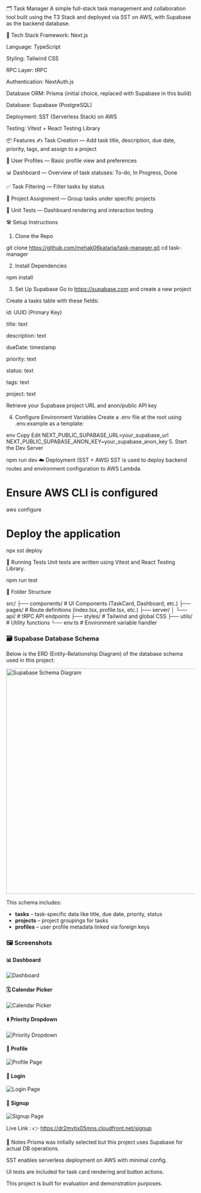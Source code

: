 🗂️ Task Manager
A simple full-stack task management and collaboration tool built using the T3 Stack and deployed via SST on AWS, with Supabase as the backend database.

🚀 Tech Stack
Framework: Next.js

Language: TypeScript

Styling: Tailwind CSS

RPC Layer: tRPC

Authentication: NextAuth.js

Database ORM: Prisma (initial choice, replaced with Supabase in this build)

Database: Supabase (PostgreSQL)

Deployment: SST (Serverless Stack) on AWS

Testing: Vitest + React Testing Library

📦 Features
✍️ Task Creation — Add task title, description, due date, priority, tags, and assign to a project

👤 User Profiles — Basic profile view and preferences

📊 Dashboard — Overview of task statuses: To-do, In Progress, Done

✅ Task Filtering — Filter tasks by status

📎 Project Assignment — Group tasks under specific projects

🧪 Unit Tests — Dashboard rendering and interaction testing

🛠️ Setup Instructions
1. Clone the Repo

git clone https://github.com/mehak06kataria/task-manager.git
cd task-manager

2. Install Dependencies

npm install

3. Set Up Supabase
Go to https://supabase.com and create a new project

Create a tasks table with these fields:

id: UUID (Primary Key)

title: text

description: text

dueDate: timestamp

priority: text

status: text

tags: text

project: text

Retrieve your Supabase project URL and anon/public API key

4. Configure Environment Variables
Create a .env file at the root using .env.example as a template:

env
Copy
Edit
NEXT_PUBLIC_SUPABASE_URL=your_supabase_url
NEXT_PUBLIC_SUPABASE_ANON_KEY=your_supabase_anon_key
5. Start the Dev Server

npm run dev
☁️ Deployment (SST + AWS)
SST is used to deploy backend routes and environment configuration to AWS Lambda.

# Ensure AWS CLI is configured
aws configure

# Deploy the application
npx sst deploy

🧪 Running Tests
Unit tests are written using Vitest and React Testing Library.

npm run test

📁 Folder Structure

src/
├── components/       # UI Components (TaskCard, Dashboard, etc.)
├── pages/            # Route definitions (index.tsx, profile.tsx, etc.)
├── server/
│   └── api/          # tRPC API endpoints
├── styles/           # Tailwind and global CSS
├── utils/            # Utility functions
└── env.ts            # Environment variable handler

### 🗃️ Supabase Database Schema

Below is the ERD (Entity-Relationship Diagram) of the database schema used in this project:

<img src="/schema-diagram.png" alt="Supabase Schema Diagram" width="600" />

This schema includes:
- **tasks** – task-specific data like title, due date, priority, status
- **projects** – project groupings for tasks
- **profiles** – user profile metadata linked via foreign keys


### 🖼️ Screenshots

#### 📊 Dashboard  
![Dashboard](/dashboard.png)

#### 🗓️ Calendar Picker  
![Calendar Picker](/calendar.png)

#### ⬇️ Priority Dropdown  
![Priority Dropdown](/priority-dropdown.png)

#### 👤 Profile  
![Profile Page](/profile.png)

#### 🔐 Login  
![Login Page](/login.png)

#### 📝 Signup  
![Signup Page](/signup.png)


Live Link : 👉 https://dr2mvtix05mns.cloudfront.net/signup


📌 Notes
Prisma was initially selected but this project uses Supabase for actual DB operations.

SST enables serverless deployment on AWS with minimal config.

UI tests are included for task card rendering and button actions.

This project is built for evaluation and demonstration purposes.


